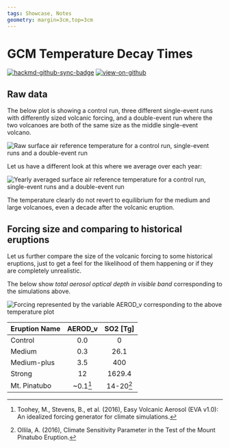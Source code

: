 ```yaml
---
tags: Showcase, Notes
geometry: margin=3cm,top=3cm
---
```


# GCM Temperature Decay Times

[![hackmd-github-sync-badge](https://hackmd.io/j4L-EIhRQqGdl5KmiIZ-_w/badge)](https://hackmd.io/@engeir/S1XVyfNC5)
[![view-on-github](https://img.shields.io/badge/View%20on-GitHub-yellowgreen)](https://github.com/engeir/hack-md-notes/blob/main/gcm_temperature_dacay.md)

## Raw data

The below plot is showing a control run, three different single-event runs with
differently sized volcanic forcing, and a double-event run where the two volcanoes are
both of the same size as the middle single-event volcano.

![Raw surface air reference temperature for a control run, single-event runs and a
double-event
run](https://raw.githubusercontent.com/engeir/hack-md-notes/fa58e16e7d510e15ffe8a589ad09984fb795e327/assets/pic/gcm-temperature-decay/temperature-decay-raw.png
"Raw surface air reference temperature for a control run, single-event runs and a
double-event run")

Let us have a different look at this where we average over each year:

![Yearly averaged surface air reference temperature for a control run, single-event runs
and a double-event
run](https://raw.githubusercontent.com/engeir/hack-md-notes/fa58e16e7d510e15ffe8a589ad09984fb795e327/assets/pic/gcm-temperature-decay/temperature-decay-avg.png
"Yearly averaged surface air reference temperature for a control run, single-event runs
and a double-event run")

The temperature clearly do not revert to equilibrium for the medium and large volcanoes,
even a decade after the volcanic eruption.

## Forcing size and comparing to historical eruptions

Let us further compare the size of the volcanic forcing to some historical eruptions,
just to get a feel for the likelihood of them happening or if they are completely
unrealistic.

The below show _total aerosol optical depth in visible band_ corresponding to the
simulations above.

![Forcing represented by the variable AEROD_v corresponding to the above temperature
plot](https://raw.githubusercontent.com/engeir/hack-md-notes/9b9a0c0ec490b45097cd861e0a9b876363b9d11d/assets/pic/gcm-temperature-decay/temperature-decay-aerod_v.png
"Forcing represented by the variable AEROD_v corresponding to the above temperature
plot")

| Eruption Name | AEROD_v  | SO2 [Tg]  |
| :------------ | :------: | :-------: |
| Control       |   0.0    |     0     |
| Medium        |   0.3    |   26.1    |
| Medium-plus   |   3.5    |    400    |
| Strong        |    12    |  1629.4   |
| Mt. Pinatubo  | ~0.1[^1] | 14-20[^2] |

[^1]:
    Toohey, M., Stevens, B., et al. (2016), Easy Volcanic Aerosol (EVA v1.0): An
    idealized forcing generator for climate simulations.

[^2]:
    Ollila, A. (2016), Climate Sensitivity Parameter in the Test of the Mount Pinatubo
    Eruption.
